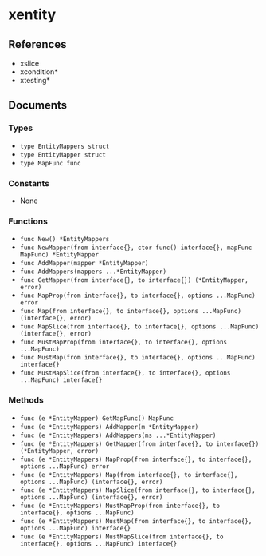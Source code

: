 # xentity

## References

+ xslice
+ xcondition*
+ xtesting*

## Documents

### Types

+ `type EntityMappers struct`
+ `type EntityMapper struct`
+ `type MapFunc func`

### Constants

+ None

### Functions

+ `func New() *EntityMappers`
+ `func NewMapper(from interface{}, ctor func() interface{}, mapFunc MapFunc) *EntityMapper`
+ `func AddMapper(mapper *EntityMapper)`
+ `func AddMappers(mappers ...*EntityMapper)`
+ `func GetMapper(from interface{}, to interface{}) (*EntityMapper, error)`
+ `func MapProp(from interface{}, to interface{}, options ...MapFunc) error`
+ `func Map(from interface{}, to interface{}, options ...MapFunc) (interface{}, error)`
+ `func MapSlice(from interface{}, to interface{}, options ...MapFunc) (interface{}, error)`
+ `func MustMapProp(from interface{}, to interface{}, options ...MapFunc)`
+ `func MustMap(from interface{}, to interface{}, options ...MapFunc) interface{}`
+ `func MustMapSlice(from interface{}, to interface{}, options ...MapFunc) interface{}`

### Methods

+ `func (e *EntityMapper) GetMapFunc() MapFunc`
+ `func (e *EntityMappers) AddMapper(m *EntityMapper)`
+ `func (e *EntityMappers) AddMappers(ms ...*EntityMapper)`
+ `func (e *EntityMappers) GetMapper(from interface{}, to interface{}) (*EntityMapper, error)`
+ `func (e *EntityMappers) MapProp(from interface{}, to interface{}, options ...MapFunc) error`
+ `func (e *EntityMappers) Map(from interface{}, to interface{}, options ...MapFunc) (interface{}, error)`
+ `func (e *EntityMappers) MapSlice(from interface{}, to interface{}, options ...MapFunc) (interface{}, error)`
+ `func (e *EntityMappers) MustMapProp(from interface{}, to interface{}, options ...MapFunc)`
+ `func (e *EntityMappers) MustMap(from interface{}, to interface{}, options ...MapFunc) interface{}`
+ `func (e *EntityMappers) MustMapSlice(from interface{}, to interface{}, options ...MapFunc) interface{}`
